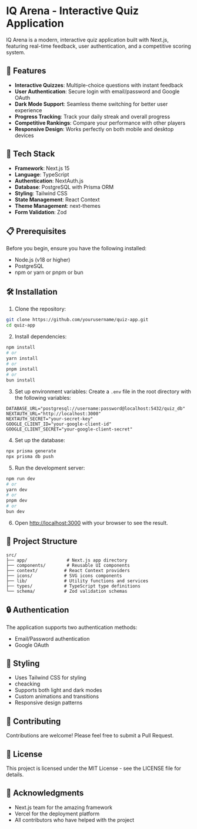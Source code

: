 # IQ Arena - Interactive Quiz Application

IQ Arena is a modern, interactive quiz application built with Next.js, featuring real-time feedback, user authentication, and a competitive scoring system.

## 🌟 Features

- **Interactive Quizzes**: Multiple-choice questions with instant feedback
- **User Authentication**: Secure login with email/password and Google OAuth
- **Dark Mode Support**: Seamless theme switching for better user experience
- **Progress Tracking**: Track your daily streak and overall progress
- **Competitive Rankings**: Compare your performance with other players
- **Responsive Design**: Works perfectly on both mobile and desktop devices

## 🚀 Tech Stack

- **Framework**: Next.js 15
- **Language**: TypeScript
- **Authentication**: NextAuth.js
- **Database**: PostgreSQL with Prisma ORM
- **Styling**: Tailwind CSS
- **State Management**: React Context
- **Theme Management**: next-themes
- **Form Validation**: Zod

## 📋 Prerequisites

Before you begin, ensure you have the following installed:

- Node.js (v18 or higher)
- PostgreSQL
- npm or yarn or pnpm or bun

## 🛠️ Installation

1. Clone the repository:

```bash
git clone https://github.com/yourusername/quiz-app.git
cd quiz-app
```

2. Install dependencies:

```bash
npm install
# or
yarn install
# or
pnpm install
# or
bun install
```

3. Set up environment variables:
   Create a `.env` file in the root directory with the following variables:

```env
DATABASE_URL="postgresql://username:password@localhost:5432/quiz_db"
NEXTAUTH_URL="http://localhost:3000"
NEXTAUTH_SECRET="your-secret-key"
GOOGLE_CLIENT_ID="your-google-client-id"
GOOGLE_CLIENT_SECRET="your-google-client-secret"
```

4. Set up the database:

```bash
npx prisma generate
npx prisma db push
```

5. Run the development server:

```bash
npm run dev
# or
yarn dev
# or
pnpm dev
# or
bun dev
```

6. Open [http://localhost:3000](http://localhost:3000) with your browser to see the result.

## 📁 Project Structure

```
src/
├── app/               # Next.js app directory
├── components/        # Reusable UI components
├── context/          # React Context providers
├── icons/            # SVG icons components
├── lib/              # Utility functions and services
├── types/            # TypeScript type definitions
└── schema/           # Zod validation schemas
```

## 🔒 Authentication

The application supports two authentication methods:

- Email/Password authentication
- Google OAuth

## 🎨 Styling

- Uses Tailwind CSS for styling
- cheacking
- Supports both light and dark modes
- Custom animations and transitions
- Responsive design patterns

## 🤝 Contributing

Contributions are welcome! Please feel free to submit a Pull Request.

## 📄 License

This project is licensed under the MIT License - see the LICENSE file for details.

## 🙏 Acknowledgments

- Next.js team for the amazing framework
- Vercel for the deployment platform
- All contributors who have helped with the project
